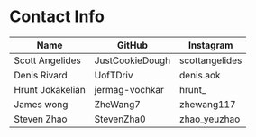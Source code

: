 # Contact Info
| Name             | GitHub          | Instagram      |
|------------------|-----------------|----------------|
| Scott Angelides  | JustCookieDough | scottangelides |
| Denis Rivard     | UofTDriv        | denis.aok      |
| Hrunt Jokakelian | jermag-vochkar  | hrunt_         |
| James wong       | ZheWang7        | zhewang117     |
| Steven Zhao      | StevenZha0      | zhao_yeuzhao   |
